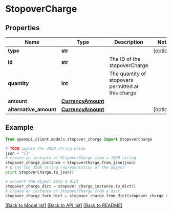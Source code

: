 # StopoverCharge


## Properties
Name | Type | Description | Notes
------------ | ------------- | ------------- | -------------
**type** | **str** |  | [optional] 
**id** | **str** | The ID of the stopoverCharge | 
**quantity** | **int** | The quantity of stopovers permitted at this charge | 
**amount** | [**CurrencyAmount**](CurrencyAmount.md) |  | 
**alternative_amount** | [**CurrencyAmount**](CurrencyAmount.md) |  | [optional] 

## Example

```python
from openapi_client.models.stopover_charge import StopoverCharge

# TODO update the JSON string below
json = "{}"
# create an instance of StopoverCharge from a JSON string
stopover_charge_instance = StopoverCharge.from_json(json)
# print the JSON string representation of the object
print StopoverCharge.to_json()

# convert the object into a dict
stopover_charge_dict = stopover_charge_instance.to_dict()
# create an instance of StopoverCharge from a dict
stopover_charge_form_dict = stopover_charge.from_dict(stopover_charge_dict)
```
[[Back to Model list]](../README.md#documentation-for-models) [[Back to API list]](../README.md#documentation-for-api-endpoints) [[Back to README]](../README.md)


